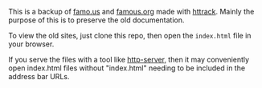 This is a backup of [famo.us](http://famo.us/docs) and
[famous.org](http://famous.org/docs) made with [httrack](http://httrack.com).
Mainly the purpose of this is to preserve the old documentation.

To view the old sites, just clone this repo, then open the `index.html` file in
your browser.

If you serve the files with a tool like
[http-server,](https://www.npmjs.com/package/http-server) then it may
conveniently open index.html files without "index.html" needing to be included
in the address bar URLs.
